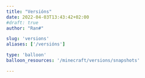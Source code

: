 ```yaml
---
title: "Versións"
date: 2022-04-03T13:43:42+02:00
#draft: true
author: "Ran#"

slug: 'versions'
aliases: ['/versións']

type: 'balloon'
balloon_resources: '/minecraft/versions/snapshots'

---
```



